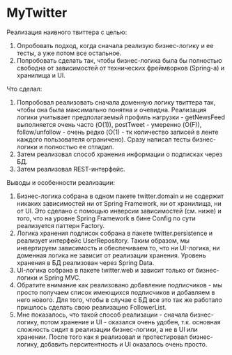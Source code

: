 # MyTwitter

Реализация наивного твиттера с целью:
1. Опробовать подход, когда сначала реализую бизнес-логику и ее тесты, а уже потом все остальное.
2. Попробовать сделать так, чтобы бизнес-логика была бы полностью свободна от зависимостей от технических фреймворков (Spring-а) и хранилища и UI. 

Что сделал:
1. Попробовал реализовать сначала доменную логику твиттера так, чтобы она была максимально понятна и очевидна. Реализация логики учитывает предполагаемый профиль нагрузки - getNewsFeed выполняется очень часто (O(1)), postTweet - умеренно (O(F)), follow/unfollow - очень редко (O(1) - тк количество записей в ленте каждого пользователя ограничено). Сразу написал тесты бизнес-логики и полностью ее отладил.
2. Затем реализовал способ хранения информации о подписках через БД.
3. Затем реализовал REST-интерфейс.

Выводы и особенности реализации:
1. Бизнес-логика собрана в одном пакете twitter.domain и не содержит никаких зависимостей ни от Spring Framework, ни от хранилища, ни от UI. Это сделано с помощью инверсии зависимостей (см. ниже) и того, что на уровне Spring Framework в бине Config по сути реализуется паттерн Factory.
2. Логика хранения подписок собрана в пакете twitter.persistence и реализует интерфейс UserRepository. Таким образом, мы инвертируем зависимость и обеспечиваем то, что ни UI-логика, ни доменная логика не зависит от реализации хранения. Уровень хранения в БД реализован через Spring Data.
3. UI-логика собрана в пакете twitter.web и зависит только от бизнес-логики и Spring MVC.
4. Обратите внимание как реализовано добавление подписчиков - мы просто получаем список имеющихся подписчиков и добавляем в него нового. Для того, чтобы в случае с БД все это так же работало пришлось сделать свою реализацию FollowerList.
5. Мне показалось, что такой способ реализации - сначала бизнес-логику, потом хранение и UI - оказался очень удобен, т.к. основная сложность сидит в реализации бизнес-логики, а не в UI или хранении. После того как я реализовал и протестировал бизнес-логику, добавить перситентность и UI оказалось очень просто.


